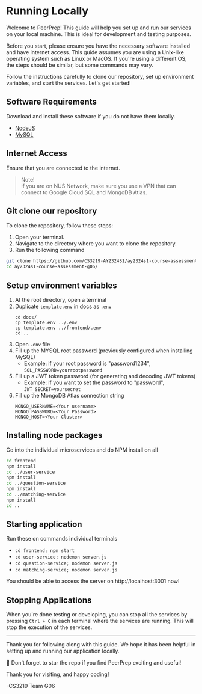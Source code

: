 # Running Locally  

Welcome to PeerPrep! This guide will help you set up and run our services on your local machine. This is ideal for development and testing purposes. 

Before you start, please ensure you have the necessary software installed and have internet access. This guide assumes you are using a Unix-like operating system such as Linux or MacOS. If you're using a different OS, the steps should be similar, but some commands may vary.

Follow the instructions carefully to clone our repository, set up environment variables, and start the services. Let's get started!

## Software Requirements

Download and install these software if you do not have them locally.

- [NodeJS](https://nodejs.org/en/download)
- [MySQL](https://dev.mysql.com/downloads/mysql/)

## Internet Access

Ensure that you are connected to the internet.

> Note!\
> If you are on NUS Network, make sure you use a VPN that can connect to Google Cloud SQL and MongoDB Atlas.

## Git clone our repository

To clone the repository, follow these steps:
1. Open your terminal.
2. Navigate to the directory where you want to clone the repository.
3. Run the following command

```bash
git clone https://github.com/CS3219-AY2324S1/ay2324s1-course-assessment-g06.git
cd ay2324s1-course-assessment-g06/
```

## Setup environment variables
1. At the root directory, open a terminal
2. Duplicate `template.env` in docs as `.env`
   ```
   cd docs/
   cp template.env ../.env
   cp template.env ../frontend/.env
   cd ..
   ```
3. Open `.env` file
4. Fill up the MYSQL root password
   (previously configured when installing MySQL)
   - Example: if your root password is "password1234",
     `SQL_PASSWORD=yourrootpassword`
5. Fill up a JWT token password
   (for generating and decoding JWT tokens)
   - Example: if you want to set the password to "password",
     `JWT_SECRET=yoursecret`
6. Fill up the MongoDB Atlas connection string
    ```
    MONGO_USERNAME=<Your username>
    MONGO_PASSWORD=<Your Password>
    MONGO_HOST=<Your Cluster>
    ```

## Installing node packages
Go into the individual microservices and do NPM install on all
``` bash
cd frontend
npm install
cd ../user-service
npm install
cd ../question-service
npm install
cd ../matching-service
npm install
cd ..
```

## Starting application
Run these on commands individual terminals
- ```cd frontend; npm start```
- ```cd user-service; nodemon server.js```
- ```cd question-service; nodemon server.js```
- ```cd matching-service; nodemon server.js```

You should be able to access the server on http://localhost:3001 now!

## Stopping Applications

When you're done testing or developing, you can stop all the services by pressing `Ctrl + C` in each terminal where the services are running. This will stop the execution of the services.

---
Thank you for following along with this guide. We hope it has been helpful in setting up and running our application locally. 

🌟 Don't forget to star the repo if you find PeerPrep exciting and useful!

Thank you for visiting, and happy coding!

-CS3219 Team G06